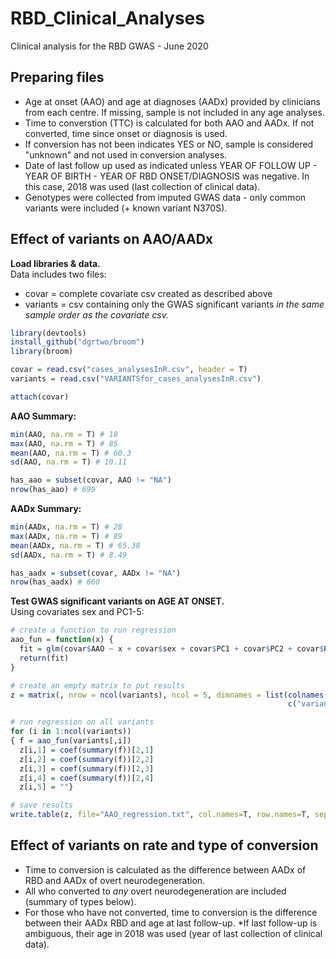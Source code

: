 # RBD_Clinical_Analyses
Clinical analysis for the RBD GWAS - June 2020

## Preparing files
* Age at onset (AAO) and age at diagnoses (AADx) provided by clinicians from each centre. If missing, sample is not included in any age analyses.    
* Time to converstion (TTC) is calculated for both AAO and AADx. If not converted, time since onset or diagnosis is used.  
* If conversion has not been indicates YES or NO, sample is considered "unknown" and not used in conversion analyses. 
* Date of last follow up used as indicated unless YEAR OF FOLLOW UP - YEAR OF BIRTH - YEAR OF RBD ONSET/DIAGNOSIS was negative. In this case, 2018 was used (last collection of clinical data).  
* Genotypes were collected from imputed GWAS data - only common variants were included (+ known variant N370S).  

## Effect of variants on AAO/AADx 
**Load libraries & data.**  
Data includes two files:  
* covar = complete covariate csv created as described above
* variants = csv containing only the GWAS significant variants *in the same sample order as the covariate csv.*  
```R
library(devtools)
install_github("dgrtwo/broom")
library(broom)

covar = read.csv("cases_analysesInR.csv", header = T)
variants = read.csv("VARIANTSfor_cases_analysesInR.csv")

attach(covar)
````
**AAO Summary:**
```R
min(AAO, na.rm = T) # 18
max(AAO, na.rm = T) # 85
mean(AAO, na.rm = T) # 60.3
sd(AAO, na.rm = T) # 10.11

has_aao = subset(covar, AAO != "NA")
nrow(has_aao) # 699
````
**AADx Summary:**
```R
min(AADx, na.rm = T) # 28
max(AADx, na.rm = T) # 89
mean(AADx, na.rm = T) # 65.38
sd(AADx, na.rm = T) # 8.49

has_aadx = subset(covar, AADx != "NA")
nrow(has_aadx) # 660
```
**Test GWAS significant variants on AGE AT ONSET.**  
Using covariates sex and PC1-5:
```R
# create a function to run regression
aao_fun = function(x) {
  fit = glm(covar$AAO ~ x + covar$sex + covar$PC1 + covar$PC2 + covar$PC3 + covar$PC4 + covar$PC5)
  return(fit) 
}

# create an empty matrix to put results
z = matrix(, nrow = ncol(variants), ncol = 5, dimnames = list(colnames(variants), 
                                                              c("variant", "estimate","se","statistic","p")))

# run regression on all variants
for (i in 1:ncol(variants))
{ f = aao_fun(variants[,i])
  z[i,1] = coef(summary(f))[2,1]
  z[i,2] = coef(summary(f))[2,2]
  z[i,3] = coef(summary(f))[2,3]
  z[i,4] = coef(summary(f))[2,4]
  z[i,5] = ""}

# save results
write.table(z, file="AAO_regression.txt", col.names=T, row.names=T, sep="\t", quote=F)
````

## Effect of variants on rate and type of conversion  
* Time to conversion is calculated as the difference between AADx of RBD and AADx of overt neurodegeneration.  
* All who converted to *any* overt neurodegeneration are included (summary of types below).  
* For those who have not converted, time to conversion is the difference between their AADx RBD and age at last follow-up. *If last follow-up is ambiguous, their age in 2018 was used (year of last collection of clinical data).  




